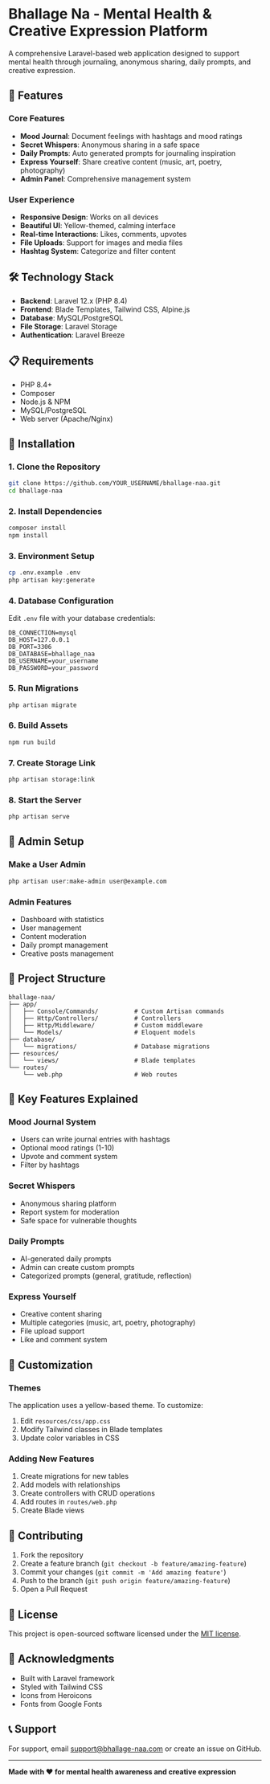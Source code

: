 # Bhallage Na - Mental Health & Creative Expression Platform

A comprehensive Laravel-based web application designed to support mental health through journaling, anonymous sharing, daily prompts, and creative expression.

## 🌟 Features

### **Core Features**
- **Mood Journal**: Document feelings with hashtags and mood ratings
- **Secret Whispers**: Anonymous sharing in a safe space
- **Daily Prompts**: Auto generated prompts for journaling inspiration
- **Express Yourself**: Share creative content (music, art, poetry, photography)
- **Admin Panel**: Comprehensive management system

### **User Experience**
- **Responsive Design**: Works on all devices
- **Beautiful UI**: Yellow-themed, calming interface
- **Real-time Interactions**: Likes, comments, upvotes
- **File Uploads**: Support for images and media files
- **Hashtag System**: Categorize and filter content

## 🛠️ Technology Stack

- **Backend**: Laravel 12.x (PHP 8.4)
- **Frontend**: Blade Templates, Tailwind CSS, Alpine.js
- **Database**: MySQL/PostgreSQL
- **File Storage**: Laravel Storage
- **Authentication**: Laravel Breeze

## 📋 Requirements

- PHP 8.4+
- Composer
- Node.js & NPM
- MySQL/PostgreSQL
- Web server (Apache/Nginx)

## 🚀 Installation

### **1. Clone the Repository**
```bash
git clone https://github.com/YOUR_USERNAME/bhallage-naa.git
cd bhallage-naa
```

### **2. Install Dependencies**
```bash
composer install
npm install
```

### **3. Environment Setup**
```bash
cp .env.example .env
php artisan key:generate
```

### **4. Database Configuration**
Edit `.env` file with your database credentials:
```env
DB_CONNECTION=mysql
DB_HOST=127.0.0.1
DB_PORT=3306
DB_DATABASE=bhallage_naa
DB_USERNAME=your_username
DB_PASSWORD=your_password
```

### **5. Run Migrations**
```bash
php artisan migrate
```

### **6. Build Assets**
```bash
npm run build
```

### **7. Create Storage Link**
```bash
php artisan storage:link
```

### **8. Start the Server**
```bash
php artisan serve
```

## 👤 Admin Setup

### **Make a User Admin**
```bash
php artisan user:make-admin user@example.com
```

### **Admin Features**
- Dashboard with statistics
- User management
- Content moderation
- Daily prompt management
- Creative posts management

## 📁 Project Structure

```
bhallage-naa/
├── app/
│   ├── Console/Commands/          # Custom Artisan commands
│   ├── Http/Controllers/          # Controllers
│   ├── Http/Middleware/           # Custom middleware
│   └── Models/                    # Eloquent models
├── database/
│   └── migrations/                # Database migrations
├── resources/
│   └── views/                     # Blade templates
└── routes/
    └── web.php                    # Web routes
```

## 🎨 Key Features Explained

### **Mood Journal System**
- Users can write journal entries with hashtags
- Optional mood ratings (1-10)
- Upvote and comment system
- Filter by hashtags

### **Secret Whispers**
- Anonymous sharing platform
- Report system for moderation
- Safe space for vulnerable thoughts

### **Daily Prompts**
- AI-generated daily prompts
- Admin can create custom prompts
- Categorized prompts (general, gratitude, reflection)

### **Express Yourself**
- Creative content sharing
- Multiple categories (music, art, poetry, photography)
- File upload support
- Like and comment system

## 🔧 Customization

### **Themes**
The application uses a yellow-based theme. To customize:
1. Edit `resources/css/app.css`
2. Modify Tailwind classes in Blade templates
3. Update color variables in CSS

### **Adding New Features**
1. Create migrations for new tables
2. Add models with relationships
3. Create controllers with CRUD operations
4. Add routes in `routes/web.php`
5. Create Blade views

## 🤝 Contributing

1. Fork the repository
2. Create a feature branch (`git checkout -b feature/amazing-feature`)
3. Commit your changes (`git commit -m 'Add amazing feature'`)
4. Push to the branch (`git push origin feature/amazing-feature`)
5. Open a Pull Request

## 📄 License

This project is open-sourced software licensed under the [MIT license](https://opensource.org/licenses/MIT).

## 🙏 Acknowledgments

- Built with Laravel framework
- Styled with Tailwind CSS
- Icons from Heroicons
- Fonts from Google Fonts

## 📞 Support

For support, email support@bhallage-naa.com or create an issue on GitHub.

---

**Made with ❤️ for mental health awareness and creative expression**
